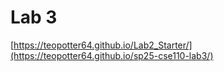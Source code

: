 # Lab 3

[https://teopotter64.github.io/Lab2_Starter/](https://teopotter64.github.io/sp25-cse110-lab3/)

